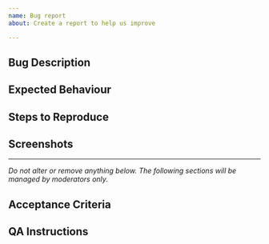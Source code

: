 ```yaml
---
name: Bug report
about: Create a report to help us improve

---
```


## Bug Description

<!-- Please describe clearly and concisely what the bug is. -->

## Expected Behaviour

<!-- Please describe clearly and concisely what the expected behaviour should be. -->

## Steps to Reproduce

<!-- Please provide detailed steps on how to reproduce the bug. -->

## Screenshots

<!-- If applicable, please add screenshots to help explain your problem. Bonus points for videos! -->

---------------

_Do not alter or remove anything below. The following sections will be managed by moderators only._

## Acceptance Criteria

## QA Instructions
